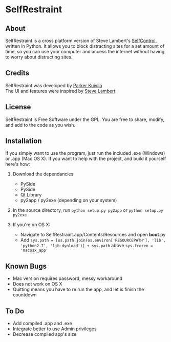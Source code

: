 SelfRestraint
=============
About
-----
SelfRestraint is a cross platform version of Steve Lambert's [SelfControl](http://github.com/slambert/selfcontrol), written in Python. It allows you to block distracting sites for a set amount of time, so you can use your computer and access the internet without having to worry about distracting sites. 

Credits
-------
SelfRestraint was developed by [Parker Kuivila](http://parker.kuivi.la)  
The UI and features were inspired by [Steve Lambert](http://visitsteve.com/)

License
-------
SelfRestraint is Free Software under the GPL. You are free to share, modify, and add to the code as you wish.

Installation
------------
If you simply want to use the program, just run the included .exe (Windows) or .app (Mac OS X). If you want to help with the project, and build it yourself here's how:  
  
1. Download the dependancies  
    
    * PySide  
    * PySide
    * Qt Library
    * py2app / py2exe (depending on your system)
2. In the source directory, run `python setup.py py2app` or `python setup.py py2exe`
3. If you're on OS X:  
    
    * Navigate to SelfRestraint.app/Contents/Resources and open __boot__.py
    * Add `sys.path = [os.path.join(os.environ['RESOURCEPATH'], 'lib', 'python2.7', 'lib-dynload')] + sys.path` above `sys.frozen = 'macosx_app'`


Known Bugs 
----------
* Mac version requires password, messy workaround
* Does not work on OS X
* Quitting means you have to re run the app, and let is finish the countdown

To Do
-----
* Add compiled .app and .exe
* Integrate better to use Admin privileges
* Decrease compiled app's size